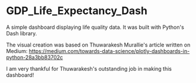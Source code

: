 # GDP_Life_Expectancy_Dash

A simple dashboard displaying life quality data. It was built with Python's Dash library.

The visual creation was based on Thuwarakesh Murallie's article written on Medium:
https://medium.com/towards-data-science/plotly-dashboards-in-python-28a3bb83702c

I am very thankful for Thuwarakesh's outstanding job in making this dashboard!
